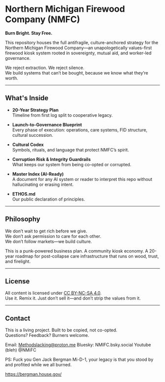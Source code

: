# Northern Michigan Firewood Company (NMFC)

**Burn Bright. Stay Free.**

This repository houses the full antifragile, culture-anchored strategy for the Northern Michigan Firewood Company—an unapologetically values-first firewood kiosk system rooted in sovereignty, mutual aid, and worker-led governance.

We reject extraction. We reject silence.  
We build systems that can’t be bought, because we know what they’re worth.

---

## What's Inside

- **20-Year Strategy Plan**  
  Timeline from first log split to cooperative legacy.

- **Launch-to-Governance Blueprint**  
  Every phase of execution: operations, care systems, FID structure, cultural succession.

- **Cultural Codex**  
  Symbols, rituals, and language that protect NMFC’s spirit.

- **Corruption Risk & Integrity Guardrails**  
  What keeps our system from being co-opted or corrupted.

- **Master Index (AI-Ready)**  
  A document for any AI system or reader to interpret this repo without hallucinating or erasing intent.

- **ETHOS.md**  
  Our public declaration of principles.

---

## Philosophy

We don’t wait to get rich before we give.  
We don’t ask permission to care for each other.  
We don’t follow markets—we build culture.

This is a punk-powered business plan. A community kiosk economy. A 20-year roadmap for post-collapse care infrastructure that runs on wood, trust, and firelight.

---

## License

All content is licensed under [CC BY-NC-SA 4.0](LICENSE.md).  
Use it. Remix it. Just don’t sell it—and don’t strip the values from it.

---

## Contact

This is a living project. Built to be copied, not co-opted.  
Questions? Feedback? Burners welcome.

Email: Methodslacking@proton.me 
Bluesky: NMIFC.bsky.social
Youtube (bleh) @NMiFC

PS: Fuck you Gen Jack Bergman Mi-D-1, your legacy is that you stood by and profited while we all burned.

https://bergman.house.gov/
